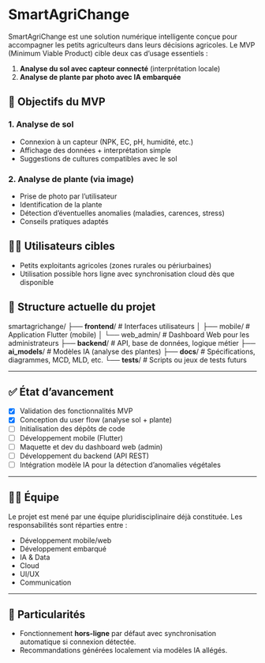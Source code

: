 # SmartAgriChange

SmartAgriChange est une solution numérique intelligente conçue pour accompagner les petits agriculteurs dans leurs décisions agricoles. Le MVP (Minimum Viable Product) cible deux cas d’usage essentiels :

1. **Analyse du sol avec capteur connecté** (interprétation locale)
2. **Analyse de plante par photo avec IA embarquée**

## 🎯 Objectifs du MVP

### 1. Analyse de sol
- Connexion à un capteur (NPK, EC, pH, humidité, etc.)
- Affichage des données + interprétation simple
- Suggestions de cultures compatibles avec le sol

### 2. Analyse de plante (via image)
- Prise de photo par l’utilisateur
- Identification de la plante
- Détection d’éventuelles anomalies (maladies, carences, stress)
- Conseils pratiques adaptés

## 🧑‍🌾 Utilisateurs cibles

- Petits exploitants agricoles (zones rurales ou périurbaines)
- Utilisation possible hors ligne avec synchronisation cloud dès que disponible

## 📁 Structure actuelle du projet

smartagrichange/
├── **frontend**/ # Interfaces utilisateurs
│ ├── mobile/ # Application Flutter (mobile)
│ └── web_admin/ # Dashboard Web pour les administrateurs
├── **backend**/ # API, base de données, logique métier
├── **ai_models**/ # Modèles IA (analyse des plantes)
├── **docs**/ # Spécifications, diagrammes, MCD, MLD, etc.
└── **tests**/ # Scripts ou jeux de tests futurs

---

## ✅ État d’avancement

- [x] Validation des fonctionnalités MVP
- [x] Conception du user flow (analyse sol + plante)
- [ ] Initialisation des dépôts de code
- [ ] Développement mobile (Flutter)
- [ ] Maquette et dev du dashboard web (admin)
- [ ] Développement du backend (API REST)
- [ ] Intégration modèle IA pour la détection d’anomalies végétales

---

## 🧑‍💻 Équipe

Le projet est mené par une équipe pluridisciplinaire déjà constituée. Les responsabilités sont réparties entre :
- Développement mobile/web
- Développement embarqué
- IA & Data
- Cloud
- UI/UX
- Communication

---

## 📌 Particularités

- Fonctionnement **hors-ligne** par défaut avec synchronisation automatique si connexion détectée.
- Recommandations générées localement via modèles IA allégés.